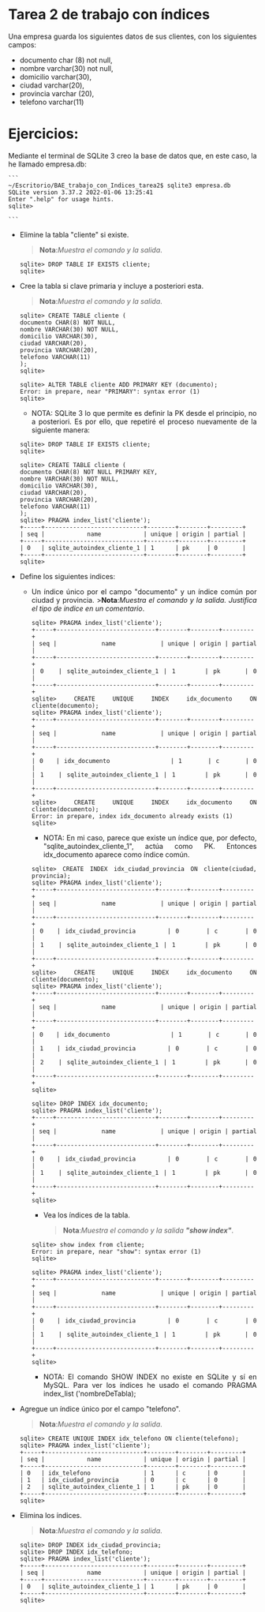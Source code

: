 <div align="justify">

# Tarea 2 de trabajo con índices

Una empresa guarda los siguientes datos de sus clientes, con los siguientes campos:
- documento char (8) not null,
- nombre varchar(30) not null,
- domicilio varchar(30),
- ciudad varchar(20),
- provincia varchar (20),
- telefono varchar(11)

# Ejercicios:

Mediante el terminal de SQLite 3 creo la base de datos que, en este caso, la he llamado empresa.db:

    ```
    ~/Escritorio/BAE_trabajo_con_Indices_tarea2$ sqlite3 empresa.db
    SQLite version 3.37.2 2022-01-06 13:25:41
    Enter ".help" for usage hints.
    sqlite> 

    ```

- Elimine la tabla "cliente" si existe. 
    >__Nota__:_Muestra el comando y la salida_.

    ```
    sqlite> DROP TABLE IF EXISTS cliente;
    sqlite> 
    ```

- Cree la tabla si clave primaria y incluye a posteriori esta.
    >__Nota__:_Muestra el comando y la salida_. 

    ```
    sqlite> CREATE TABLE cliente (
    documento CHAR(8) NOT NULL,
    nombre VARCHAR(30) NOT NULL,
    domicilio VARCHAR(30),
    ciudad VARCHAR(20),
    provincia VARCHAR(20),
    telefono VARCHAR(11)
    );
    sqlite>

    sqlite> ALTER TABLE cliente ADD PRIMARY KEY (documento);
    Error: in prepare, near "PRIMARY": syntax error (1)
    sqlite> 

    ```
    - NOTA: SQLite 3 lo que permite es definir la PK desde el principio, no a posteriori. Es por ello, que repetiré el proceso nuevamente de la siguiente manera:

    ```
    sqlite> DROP TABLE IF EXISTS cliente;
    sqlite> 

    sqlite> CREATE TABLE cliente (
    documento CHAR(8) NOT NULL PRIMARY KEY,
    nombre VARCHAR(30) NOT NULL,
    domicilio VARCHAR(30),
    ciudad VARCHAR(20),
    provincia VARCHAR(20),
    telefono VARCHAR(11)
    );                      
    sqlite> PRAGMA index_list('cliente');
    +-----+----------------------------+--------+--------+---------+
    | seq |            name            | unique | origin | partial |
    +-----+----------------------------+--------+--------+---------+
    | 0   | sqlite_autoindex_cliente_1 | 1      | pk     | 0       |
    +-----+----------------------------+--------+--------+---------+
    sqlite> 

    ```

    
- Define los siguientes indices:
  - Un índice único por el campo "documento" y un índice común por ciudad y provincia.
        >__Nota__:_Muestra el comando y la salida. Justifica el tipo de indice en un comentario_.

    ```
    sqlite> PRAGMA index_list('cliente');
    +-----+----------------------------+--------+--------+---------+
    | seq |            name            | unique | origin | partial |
    +-----+----------------------------+--------+--------+---------+
    | 0   | sqlite_autoindex_cliente_1 | 1      | pk     | 0       |
    +-----+----------------------------+--------+--------+---------+
    sqlite> CREATE UNIQUE INDEX idx_documento ON cliente(documento);
    sqlite> PRAGMA index_list('cliente');
    +-----+----------------------------+--------+--------+---------+
    | seq |            name            | unique | origin | partial |
    +-----+----------------------------+--------+--------+---------+
    | 0   | idx_documento              | 1      | c      | 0       |
    | 1   | sqlite_autoindex_cliente_1 | 1      | pk     | 0       |
    +-----+----------------------------+--------+--------+---------+
    sqlite> CREATE UNIQUE INDEX idx_documento ON cliente(documento);
    Error: in prepare, index idx_documento already exists (1)
    sqlite> 

    ```
    - NOTA: En mi caso, parece que existe un índice que, por defecto, "sqlite_autoindex_cliente_1", actúa como PK. Entonces idx_documento aparece como índice común.

    ```
    sqlite> CREATE INDEX idx_ciudad_provincia ON cliente(ciudad, provincia);
    sqlite> PRAGMA index_list('cliente');
    +-----+----------------------------+--------+--------+---------+
    | seq |            name            | unique | origin | partial |
    +-----+----------------------------+--------+--------+---------+
    | 0   | idx_ciudad_provincia       | 0      | c      | 0       |
    | 1   | sqlite_autoindex_cliente_1 | 1      | pk     | 0       |
    +-----+----------------------------+--------+--------+---------+
    sqlite> CREATE UNIQUE INDEX idx_documento ON cliente(documento);
    sqlite> PRAGMA index_list('cliente');
    +-----+----------------------------+--------+--------+---------+
    | seq |            name            | unique | origin | partial |
    +-----+----------------------------+--------+--------+---------+
    | 0   | idx_documento              | 1      | c      | 0       |
    | 1   | idx_ciudad_provincia       | 0      | c      | 0       |
    | 2   | sqlite_autoindex_cliente_1 | 1      | pk     | 0       |
    +-----+----------------------------+--------+--------+---------+
    sqlite>

    sqlite> DROP INDEX idx_documento;
    sqlite> PRAGMA index_list('cliente');
    +-----+----------------------------+--------+--------+---------+
    | seq |            name            | unique | origin | partial |
    +-----+----------------------------+--------+--------+---------+
    | 0   | idx_ciudad_provincia       | 0      | c      | 0       |
    | 1   | sqlite_autoindex_cliente_1 | 1      | pk     | 0       |
    +-----+----------------------------+--------+--------+---------+
    sqlite> 
    ```
            
    - Vea los índices de la tabla.
        >__Nota__:_Muestra el comando y la salida __"show index"___.


    ```
    sqlite> show index from cliente;
    Error: in prepare, near "show": syntax error (1)
    sqlite> 

    sqlite> PRAGMA index_list('cliente');
    +-----+----------------------------+--------+--------+---------+
    | seq |            name            | unique | origin | partial |
    +-----+----------------------------+--------+--------+---------+
    | 0   | idx_ciudad_provincia       | 0      | c      | 0       |
    | 1   | sqlite_autoindex_cliente_1 | 1      | pk     | 0       |
    +-----+----------------------------+--------+--------+---------+
    sqlite> 
    ```
    - NOTA: El comando SHOW INDEX no existe en SQLite y sí en MySQL. Para ver los índices he usado el comando PRAGMA index_list ('nombreDeTabla);
        
- Agregue un índice único por el campo "telefono".
    >__Nota__:_Muestra el comando y la salida_.


    ```
    sqlite> CREATE UNIQUE INDEX idx_telefono ON cliente(telefono);
    sqlite> PRAGMA index_list('cliente');
    +-----+----------------------------+--------+--------+---------+
    | seq |            name            | unique | origin | partial |
    +-----+----------------------------+--------+--------+---------+
    | 0   | idx_telefono               | 1      | c      | 0       |
    | 1   | idx_ciudad_provincia       | 0      | c      | 0       |
    | 2   | sqlite_autoindex_cliente_1 | 1      | pk     | 0       |
    +-----+----------------------------+--------+--------+---------+
    sqlite> 

    ```
- Elimina los índices.
    >__Nota__:_Muestra el comando y la salida_.

    ```
    sqlite> DROP INDEX idx_ciudad_provincia;
    sqlite> DROP INDEX idx_telefono;
    sqlite> PRAGMA index_list('cliente');
    +-----+----------------------------+--------+--------+---------+
    | seq |            name            | unique | origin | partial |
    +-----+----------------------------+--------+--------+---------+
    | 0   | sqlite_autoindex_cliente_1 | 1      | pk     | 0       |
    +-----+----------------------------+--------+--------+---------+
    sqlite> 
    ```
</div>